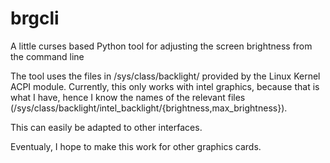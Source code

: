 # brgcli
A little curses based Python tool for adjusting the screen brightness from the command line

The tool uses the files in /sys/class/backlight/ provided by the Linux Kernel ACPI module.
Currently, this only works with intel graphics, because that is what I have, hence I know 
the names of the relevant files (/sys/class/backlight/intel_backlight/{brightness,max_brightness}).

This can easily be adapted to other interfaces.

Eventualy, I hope to make this work for other graphics cards.

